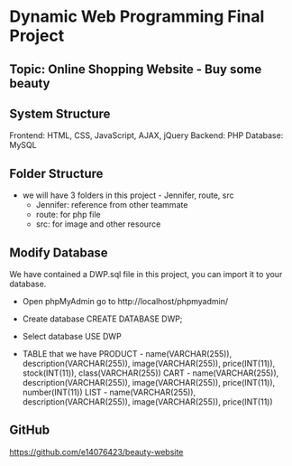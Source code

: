 # Dynamic Web Programming Final Project

## Topic: Online Shopping Website - Buy some beauty

## System Structure

Frontend: HTML, CSS, JavaScript, AJAX, jQuery
Backend: PHP
Database: MySQL

## Folder Structure

- we will have 3 folders in this project - Jennifer, route, src
  - Jennifer: reference from other teammate
  - route: for php file
  - src: for image and other resource

## Modify Database

We have contained a DWP.sql file in this project, you can import it to your database.

- Open phpMyAdmin
  go to http://localhost/phpmyadmin/

- Create database
  CREATE DATABASE DWP;

- Select database
  USE DWP

- TABLE that we have
  PRODUCT - name(VARCHAR(255)), description(VARCHAR(255)), image(VARCHAR(255)), price(INT(11)), stock(INT(11)), class(VARCHAR(255))
  CART - name(VARCHAR(255)), description(VARCHAR(255)), image(VARCHAR(255)), price(INT(11)), number(INT(11))
  LIST - name(VARCHAR(255)), description(VARCHAR(255)), image(VARCHAR(255)), price(INT(11))

## GitHub

https://github.com/e14076423/beauty-website
